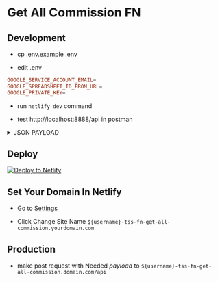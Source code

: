 # Get All Commission FN

## Development

- cp .env.example .env

- edit .env

```toml
GOOGLE_SERVICE_ACCOUNT_EMAIL=
GOOGLE_SPREADSHEET_ID_FROM_URL=
GOOGLE_PRIVATE_KEY=
```

- run `netlify dev` command

- test http://localhost:8888/api in postman

<details>
<summary>JSON PAYLOAD</summary>
 
```json
{
    "referral_code": "midascode"
}
```

</details>

## Deploy
[![Deploy to Netlify](https://www.netlify.com/img/deploy/button.svg)](https://app.netlify.com/start/deploy?repository=https://github.com/thriftshop-fn/get-all-commission)

## Set Your Domain In Netlify

- Go to [Settings](https://app.netlify.com/sites/tss-test/settings/general)

- Click Change Site Name `${username}-tss-fn-get-all-commission.yourdomain.com`

## Production

- make post request with Needed *payload* to `${username}-tss-fn-get-all-commission.domain.com/api`


